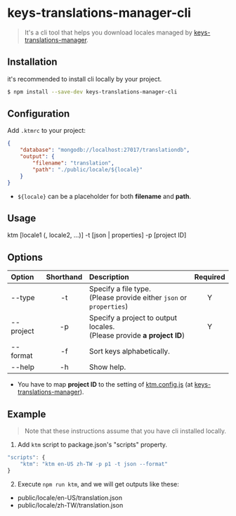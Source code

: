 # keys-translations-manager-cli
> It's a cli tool that helps you download locales managed by [keys-translations-manager](https://github.com/chejen/keys-translations-manager).


## Installation
it's recommended to install cli locally by your project.
```sh
$ npm install --save-dev keys-translations-manager-cli
```

## Configuration
Add `.ktmrc` to your project:

```json
{
	"database": "mongodb://localhost:27017/translationdb",
	"output": {
		"filename": "translation",
		"path": "./public/locale/${locale}"
	}
}
```
* `${locale}` can be a placeholder for both **filename** and **path**.


## Usage
ktm [locale1 (, locale2, ...)] -t [json | properties] -p [project ID]


## Options

| Option  | Shorthand  | Description | Required |
|:------------|:---------------:|:-----|:-----:|
| --type    | -t | Specify a file type. <br>(Please provide either `json` or `properties`) | Y |
| --project | -p | Specify a project to output locales. <br>(Please provide **a project ID**) | Y |
| --format  | -f | Sort keys alphabetically. |
| --help    | -h | Show help. |

* You have to map **project ID** to the setting of [ktm.config.js](../../ktm.config.js) (at [keys-translations-manager](https://github.com/chejen/keys-translations-manager)).


## Example
> Note that these instructions assume that you have cli installed locally.

1. Add `ktm` script to package.json's "scripts" property.
```js
"scripts": {
	"ktm": "ktm en-US zh-TW -p p1 -t json --format"
}
```
2. Execute `npm run ktm`, and we will get outputs like these:
* public/locale/en-US/translation.json
* public/locale/zh-TW/translation.json

